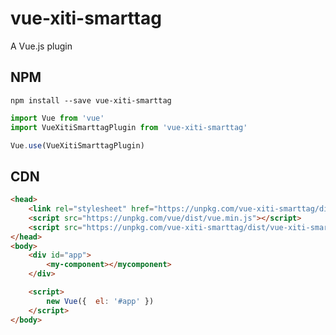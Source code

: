 # vue-xiti-smarttag

A Vue.js plugin

## NPM 

```console
npm install --save vue-xiti-smarttag
```

```javascript
import Vue from 'vue'
import VueXitiSmarttagPlugin from 'vue-xiti-smarttag' 

Vue.use(VueXitiSmarttagPlugin)

```

## CDN

```html
<head>
    <link rel="stylesheet" href="https://unpkg.com/vue-xiti-smarttag/dist/vue-xiti-smarttag.min.css">  
    <script src="https://unpkg.com/vue/dist/vue.min.js"></script>
    <script src="https://unpkg.com/vue-xiti-smarttag/dist/vue-xiti-smarttag.min.js"></script>
</head>
<body>
    <div id="app">
        <my-component></mycomponent>
    </div>

    <script>
        new Vue({  el: '#app' })
    </script>
</body>
```
